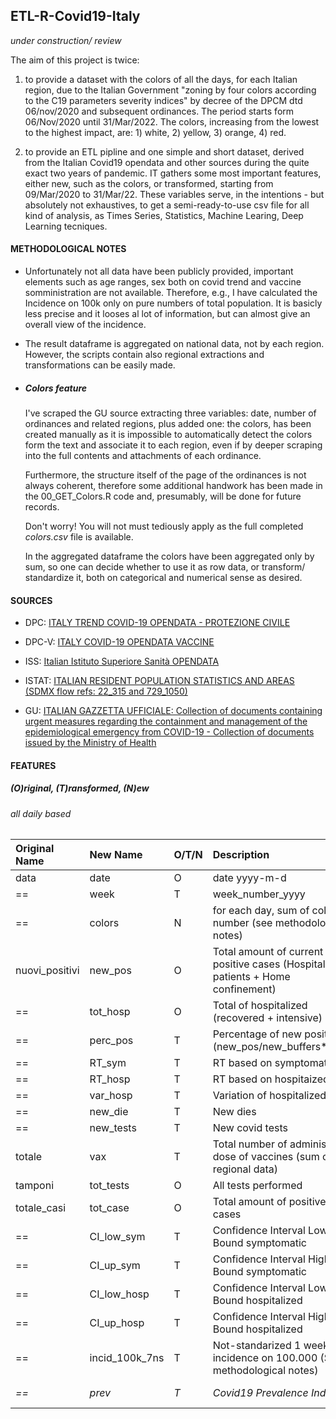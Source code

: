## ETL-R-Covid19-Italy
*under construction/ review*

The aim of this project is twice: 

1. to provide a dataset with the colors of all the days, for each Italian region, due to the Italian Government "zoning by four colors according to the C19 parameters severity indices" by decree of the DPCM dtd 06/nov/2020 and subsequent ordinances. The period starts form 06/Nov/2020 until 31/Mar/2022. The colors, increasing from the lowest to the highest impact, are: 1) white, 2) yellow, 3) orange, 4) red.

2. to provide an ETL pipline and one simple and short dataset, derived from the Italian Covid19 opendata and other sources during the quite exact two years of pandemic. IT gathers some most important features, either new, such as the colors, or transformed, starting from 09/Mar/2020 to 31/Mar/22.
These variables serve, in the intentions - but absolutely not exhaustives, to get a semi-ready-to-use csv file for all kind of analysis, as Times Series, Statistics, Machine Learing, Deep Learning tecniques.


#### **METHODOLOGICAL NOTES**

- Unfortunately not all data have been publicly provided, important elements such as age ranges, sex both on covid trend and vaccine somministration are not available. Therefore, e.g., I have calculated the Incidence on 100k only on pure numbers of total population. It is basicly less precise and it looses al lot of information, but can almost give an overall view of the incidence.

- The result dataframe is aggregated on national data, not by each region. However, the scripts contain also regional extractions and transformations can be easily made.

- #####  **Colors** feature

  I've scraped the GU source extracting three variables: date, number of ordinances and related regions, plus added one: the colors,  has been created manually as it is impossible to automatically detect the colors form the text and associate it to each region, even if by deeper scraping into the full contents and attachments of each ordinance.

  Furthermore, the structure itself of the page of the ordinances is not always coherent, therefore some additional handwork has been made in the 00_GET_Colors.R code and, presumably, will be done for future records.

  Don't worry! You will not must tediously apply as the full completed *colors.csv* file is  available.

  In the aggregated dataframe the colors have been aggregated only by sum, so one can decide whether to use it as row data, or transform/ standardize it, both on categorical and numerical sense as desired.


#### **SOURCES**

- DPC: [ITALY TREND COVID-19 OPENDATA - PROTEZIONE CIVILE](https://github.com/pcm-dpc/COVID-19/blob/master/dati-andamento-covid19-italia.md)

- DPC-V: [ITALY COVID-19 OPENDATA VACCINE](https://github.com/italia/covid19-opendata-vaccini/blob/master/README.md)

- ISS: [Italian Istituto Superiore Sanità OPENDATA](https://www.epicentro.iss.it/coronavirus/sars-cov-2-sorveglianza-dati)

- ISTAT: [ITALIAN RESIDENT POPULATION STATISTICS AND AREAS (SDMX flow refs: 22_315 and 729_1050)](http://dati.istat.it/)

- GU: [ITALIAN GAZZETTA UFFICIALE: Collection of documents containing urgent measures regarding the containment and management of the epidemiological emergency from COVID-19 - Collection of documents issued by the Ministry of Health](https://www.gazzettaufficiale.it/attiAssociati/1?areaNode=17)


#### **FEATURES**
##### **(O)riginal, (T)ransformed, (N)ew**
###### *all daily based*

| Original Name| New Name | O/T/N | Description | Source | Type |
| :----------- | :----------- | :----------- | :------------- | :----------- | :----------- |
| data | date | O | date yyyy-m-d | == | date |
| == | week | T | week_number_yyyy | == | chr |
| == | colors | N | for each day, sum of color number (see methodological notes) | GU | int |
| nuovi_positivi | new_pos | O | Total amount of current positive cases (Hospitalised patients + Home confinement) | DPC | int |
| == | tot_hosp | O | Total of hospitalized (recovered + intensive) | DPC | int |
| == | perc_pos | T | Percentage of new positives (new_pos/new_buffers*100) | DPC | dbl |
| == | RT_sym | T | RT based on symptomatics | ISS | dbl |
| == | RT_hosp | T | RT based on hospitaized | DPC | dbl |
| == | var_hosp | T | Variation of hospitalized | DPC | int |
| == | new_die | T | New dies | DPC | int |
| == | new_tests | T | New covid tests | DPC | int |
| totale | vax | T | Total number of administred dose of vaccines (sum of all regional data)  | DPC-V | int |
| tamponi | tot_tests | O | All tests performed | DPC | int |
| totale_casi | tot_case | O | Total amount of positive cases | DPC | int |
| == | CI_low_sym | T | Confidence Interval Low Bound symptomatic | ISS | dbl |
| == | CI_up_sym | T | Confidence Interval High Bound symptomatic | ISS | dbl |
| == | CI_low_hosp | T | Confidence Interval Low Bound hospitalized | DPC | dbl |
| == | CI_up_hosp | T | Confidence Interval High Bound hospitalized | DPC | dbl |
| == | incid_100k_7ns | T | Not-standarized 1 week incidence on 100.000 (See methodological notes) | DPC, ISTAT | dbl |
| *==* | *prev* | *T* | *Covid19 Prevalence Index* | *under cosntruction* |

